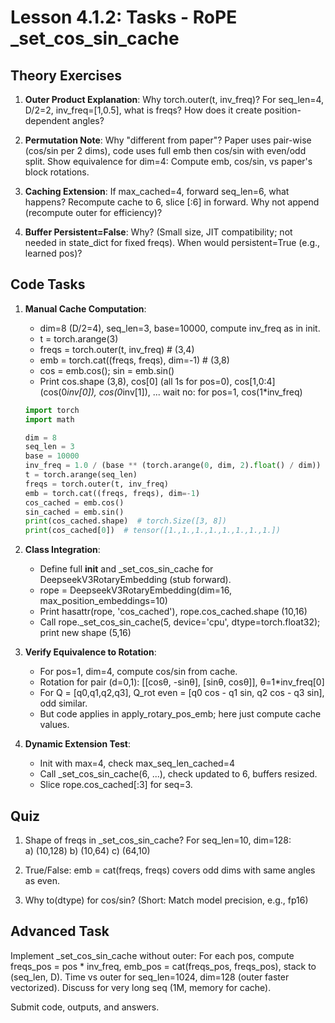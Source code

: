 # Lesson 4.1.2: Tasks - RoPE _set_cos_sin_cache

## Theory Exercises

1. **Outer Product Explanation**: Why torch.outer(t, inv_freq)? For seq_len=4, D/2=2, inv_freq=[1,0.5], what is freqs? How does it create position-dependent angles?

2. **Permutation Note**: Why "different from paper"? Paper uses pair-wise (cos/sin per 2 dims), code uses full emb then cos/sin with even/odd split. Show equivalence for dim=4: Compute emb, cos/sin, vs paper's block rotations.

3. **Caching Extension**: If max_cached=4, forward seq_len=6, what happens? Recompute cache to 6, slice [:6] in forward. Why not append (recompute outer for efficiency)?

4. **Buffer Persistent=False**: Why? (Small size, JIT compatibility; not needed in state_dict for fixed freqs). When would persistent=True (e.g., learned pos)?

## Code Tasks

1. **Manual Cache Computation**:
   - dim=8 (D/2=4), seq_len=3, base=10000, compute inv_freq as in init.
   - t = torch.arange(3)
   - freqs = torch.outer(t, inv_freq)  # (3,4)
   - emb = torch.cat((freqs, freqs), dim=-1)  # (3,8)
   - cos = emb.cos(); sin = emb.sin()
   - Print cos.shape (3,8), cos[0] (all 1s for pos=0), cos[1,0:4] (cos(0*inv[0]), cos(0*inv[1]), ... wait no: for pos=1, cos(1*inv_freq)

   ```python
   import torch
   import math

   dim = 8
   seq_len = 3
   base = 10000
   inv_freq = 1.0 / (base ** (torch.arange(0, dim, 2).float() / dim))
   t = torch.arange(seq_len)
   freqs = torch.outer(t, inv_freq)
   emb = torch.cat((freqs, freqs), dim=-1)
   cos_cached = emb.cos()
   sin_cached = emb.sin()
   print(cos_cached.shape)  # torch.Size([3, 8])
   print(cos_cached[0])  # tensor([1.,1.,1.,1.,1.,1.,1.,1.])
   ```

2. **Class Integration**:
   - Define full __init__ and _set_cos_sin_cache for DeepseekV3RotaryEmbedding (stub forward).
   - rope = DeepseekV3RotaryEmbedding(dim=16, max_position_embeddings=10)
   - Print hasattr(rope, 'cos_cached'), rope.cos_cached.shape (10,16)
   - Call rope._set_cos_sin_cache(5, device='cpu', dtype=torch.float32); print new shape (5,16)

3. **Verify Equivalence to Rotation**:
   - For pos=1, dim=4, compute cos/sin from cache.
   - Rotation for pair (d=0,1): [[cosθ, -sinθ], [sinθ, cosθ]], θ=1*inv_freq[0]
   - For Q = [q0,q1,q2,q3], Q_rot even = [q0 cos - q1 sin, q2 cos - q3 sin], odd similar.
   - But code applies in apply_rotary_pos_emb; here just compute cache values.

4. **Dynamic Extension Test**:
   - Init with max=4, check max_seq_len_cached=4
   - Call _set_cos_sin_cache(6, ...), check updated to 6, buffers resized.
   - Slice rope.cos_cached[:3] for seq=3.

## Quiz

1. Shape of freqs in _set_cos_sin_cache? For seq_len=10, dim=128:  
   a) (10,128) b) (10,64) c) (64,10)

2. True/False: emb = cat(freqs, freqs) covers odd dims with same angles as even.

3. Why to(dtype) for cos/sin? (Short: Match model precision, e.g., fp16)

## Advanced Task

Implement _set_cos_sin_cache without outer: For each pos, compute freqs_pos = pos * inv_freq, emb_pos = cat(freqs_pos, freqs_pos), stack to (seq_len, D). Time vs outer for seq_len=1024, dim=128 (outer faster vectorized). Discuss for very long seq (1M, memory for cache).

Submit code, outputs, and answers.
